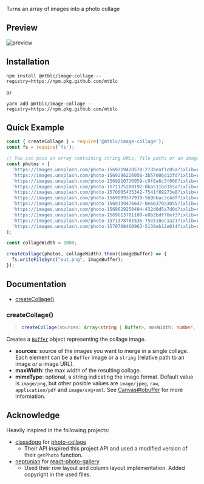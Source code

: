 
Turns an array of images into a photo collage

## Preview

![preview](https://user-images.githubusercontent.com/1679496/67254073-6b39f700-f451-11e9-9aec-13bb7211ec66.png)

## Installation

    npm install @mtblc/image-collage --registry=https://npm.pkg.github.com/mtblc

or

    yarn add @mtblc/image-collage --registry=https://npm.pkg.github.com/mtblc

## Quick Example

```javascript
const { createCollage } = require('@mtblc/image-collage');
const fs = require('fs');

// You can pass an array containing string URLs, file paths or an image Buffer
const photos = [
  'https://images.unsplash.com/photo-1569219420570-273beaf1c05a?ixlib=rb-1.2.1&q=80&fm=jpg&crop=entropy&cs=tinysrgb&w=1080&fit=max',
  'https://images.unsplash.com/photo-1569296226058-3b57006d13fd?ixlib=rb-1.2.1&q=80&fm=jpg&crop=entropy&cs=tinysrgb&w=1080&fit=max',
  'https://images.unsplash.com/photo-1569910730959-c9f8a6c3f006?ixlib=rb-1.2.1&q=80&fm=jpg&crop=entropy&cs=tinysrgb&w=1080&fit=max',
  'https://images.unsplash.com/photo-1571125280192-0ba531bd355a?ixlib=rb-1.2.1&q=80&fm=jpg&crop=entropy&cs=tinysrgb&w=1080&fit=max',
  'https://images.unsplash.com/photo-1570005435342-7541f89273e8?ixlib=rb-1.2.1&q=80&fm=jpg&crop=entropy&cs=tinysrgb&w=1080&fit=max',
  'https://images.unsplash.com/photo-1569099377939-569bbac3c4df?ixlib=rb-1.2.1&q=80&fm=jpg&crop=entropy&cs=tinysrgb&w=1080&fit=max',
  'https://images.unsplash.com/photo-1569139476647-0e66370a3055?ixlib=rb-1.2.1&q=80&fm=jpg&crop=entropy&cs=tinysrgb&w=1080&fit=max',
  'https://images.unsplash.com/photo-1569629250494-432d0d5a7d0d?ixlib=rb-1.2.1&q=80&fm=jpg&crop=entropy&cs=tinysrgb&w=1080&fit=max',
  'https://images.unsplash.com/photo-1569613701109-e8b2bdf76ef3?ixlib=rb-1.2.1&q=80&fm=jpg&crop=entropy&cs=tinysrgb&w=1080&fit=max',
  'https://images.unsplash.com/photo-1571378781535-75e518ec1a21?ixlib=rb-1.2.1&q=80&fm=jpg&crop=entropy&cs=tinysrgb&w=1080&fit=max',
  'https://images.unsplash.com/photo-1570708460963-5139eb12e014?ixlib=rb-1.2.1&q=80&fm=jpg&crop=entropy&cs=tinysrgb&w=1080&fit=max',
];

const collageWidth = 1000;

createCollage(photos, collageWidth).then((imageBuffer) => {
  fs.writeFileSync("out.png", imageBuffer);
});
```

## Documentation

* [createCollage()](#createcollage)

### createCollage()

> ```ts
> createCollage(sources: Array<string | Buffer>, maxWidth: number, mimeType?: string) => Buffer
> ```

Creates a [`Buffer`](https://nodejs.org/api/buffer.html) object representing the collage image.

- **sources**: source of the images you want to merge in a single collage. Each element can be a `Buffer` image or a `string` (relative path to an image _or_ a image URL).
- **maxWidth**: the max width of the resulting collage.
- **mimeType**: optional, a string indicating the image format. Default value is `image/png`, but other posible values are `image/jpeg`, `raw`, `application/pdf` and `image/svg+xml`. See [Canvas#tobuffer](https://github.com/Automattic/node-canvas/blob/master/Readme.md#canvastobuffer) for more information.

## Acknowledge

Heavily inspired in the following projects:

- [classdogo](https://github.com/classdojo) for [photo-collage](https://github.com/classdojo/photo-collage)
    - Their API inspired this project API and used a modified version of their `getPhoto` function.
- [neptunian](https://github.com/neptunian) for [react-photo-gallery](https://github.com/neptunian/react-photo-gallery)
    - Used their row layout and column layout implementation. Added copyright in the used files.
